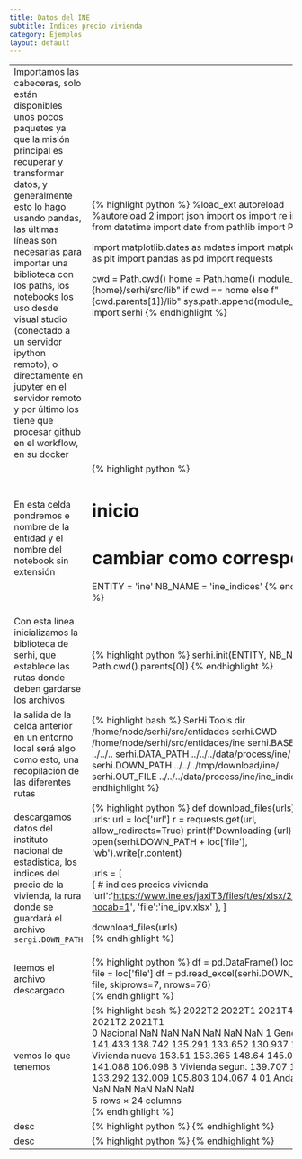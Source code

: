 ```yaml
---
title: Datos del INE
subtitle: Indices precio vivienda
category: Ejemplos
layout: default
---
```


<table class="doc">
    <tr>
        <td>
        Importamos las cabeceras, solo están disponibles unos pocos paquetes ya que la misión principal es recuperar y transformar datos, y generalmente esto lo hago usando pandas, las últimas líneas son necesarias para importar una biblioteca con los paths, los notebooks los uso desde visual studio (conectado a un servidor ipython remoto), o directamente en jupyter en el servidor remoto y por último los tiene que procesar github en el workflow, en su docker
        </td>
        <td>
{% highlight python %}
%load_ext autoreload
%autoreload 2
import json
import os
import re
import sys
from datetime import date
from pathlib import Path

import matplotlib.dates as mdates
import matplotlib.pyplot as plt
import pandas as pd
import requests

cwd = Path.cwd()
home = Path.home()
module_path = f"{home}/serhi/src/lib" if cwd == home else f"{cwd.parents[1]}/lib"
sys.path.append(module_path)
import serhi
{% endhighlight %}
        </td>
    </tr>
    <tr>
        <td>En esta celda pondremos e nombre de la entidad y el nombre del notebook sin extensión</td>
        <td>
{% highlight python %}
# inicio
# cambiar como corresponda
ENTITY = 'ine'
NB_NAME = 'ine_indices'
{% endhighlight %}
        </td>
    </tr>
    <tr>
        <td>
        Con esta línea inicializamos la biblioteca de serhi, que establece las rutas donde deben gardarse los archivos 
        </td>
        <td>
{% highlight python %}
serhi.init(ENTITY, NB_NAME, Path.cwd().parents[0])
{% endhighlight %}
        </td>
    </tr>
    <tr>
        <td>la salida de la celda anterior en un entorno local será algo como esto, una recopilación de las diferentes rutas</td>
        <td>
            {% highlight bash %}
SerHi Tools
dir /home/node/serhi/src/entidades
serhi.CWD /home/node/serhi/src/entidades/ine
serhi.BASE_PATH ../../..
serhi.DATA_PATH ../../../data/process/ine/
serhi.DOWN_PATH ../../../tmp/download/ine/
serhi.OUT_FILE ../../../data/process/ine/ine_indices.csv
            {% endhighlight %}
        </td>
    </tr>
    <tr>
        <td>descargamos datos del instituto nacional de estadistica, los indices del precio de la vivienda, la rura donde se guardará el archivo <code>sergi.DOWN_PATH</code></td>
        <td>
            {% highlight python %}
def download_files(urls):
for loc in urls:
    url = loc['url']
    r = requests.get(url, allow_redirects=True)
    print(f'Downloading {url}')
    open(serhi.DOWN_PATH +  loc['file'], 'wb').write(r.content)

urls = [    
    {
    # indices precios vivienda
    'url':'https://www.ine.es/jaxiT3/files/t/es/xlsx/25171.xlsx?nocab=1',
    'file':'ine_ipv.xlsx'
    },
]

download_files(urls)    
            {% endhighlight %}
        </td>
    </tr>
    <tr>
        <td>leemos el archivo descargado</td>
        <td>
            {% highlight python %}
df = pd.DataFrame()
loc = urls[0]
file = loc['file']
df = pd.read_excel(serhi.DOWN_PATH + file, skiprows=7, nrows=76)            
            {% endhighlight %}
        </td>
    </tr>
    <tr>
        <td>vemos lo que tenemos</td>
        <td>
            {% highlight bash %}
                        2022T2	2022T1	2021T4	2021T3	2021T2	2021T1	
0	    Nacional	    NaN	    NaN	    NaN	    NaN	    NaN	    NaN
1	    General	        141.433	138.742	135.291	133.652	130.937	127.831	
2	    Vivienda nueva	153.51	153.365	148.64	145.073	141.088	106.098
3	    Vivienda segun.	139.707	136.511	133.292	132.009	105.803 104.067
4	    01 Andalucía	NaN	    NaN	    NaN	    NaN	    NaN	    NaN	    
5       rows × 24 columns         
            {% endhighlight %}
        </td>
    </tr>
    <tr>
        <td>desc</td>
        <td>
            {% highlight python %}
            {% endhighlight %}
        </td>
    </tr>
    <!-- template -->
    <tr>
        <td>desc</td>
        <td>
            {% highlight python %}
            {% endhighlight %}
        </td>
    </tr>
</table>